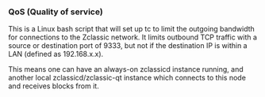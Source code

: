 ### QoS (Quality of service) ###

This is a Linux bash script that will set up tc to limit the outgoing bandwidth for connections to the Zclassic network. It limits outbound TCP traffic with a source or destination port of 9333, but not if the destination IP is within a LAN (defined as 192.168.x.x).

This means one can have an always-on zclassicd instance running, and another local zclassicd/zclassic-qt instance which connects to this node and receives blocks from it.
